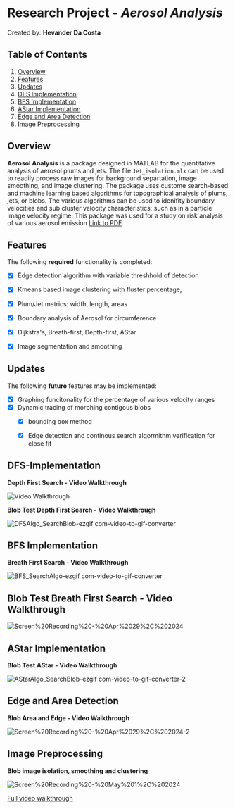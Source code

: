 # Research Project - *Aerosol Analysis*

Created by: **Hevander Da Costa**

## Table of Contents

1. [Overview](#Overview)
2. [Features](#Features)
3. [Updates](#Updates)
4. [DFS Implementation](#DFS-Implementation)
5. [BFS Implementation](#BFS-Implementation)
6. [AStar Implementation](#AStar-Implementation)
7. [Edge and Area Detection](#Edge-And-Area-Detection)
8. [Image Preprocessing](#Image-Preprocessing)






## Overview
**Aerosol Analysis** is a package designed in MATLAB for the quantitative analysis of aerosol plums and jets. The file `Jet_isolation.mlx` can be used to readily process raw images for background separtation, image smoothing, and image clustering. The package uses custome search-based and machine learning based algorithms for topographical analysis of plums, jets, or blobs. The various algorithms can be used to idenifity boundary velocities and sub cluster velocity characteristics; such as in a particle image velocity regime. This package was used for a study on risk analysis of various aerosol emission  [Link to PDF](https://onlinelibrary.wiley.com/doi/epdf/10.1111/ina.13064).



## Features

The following **required** functionality is completed:

- [X] Edge detection algorithm with variable threshhold of detection
- [X] Kmeans based image clustering with fluster percentage,
- [X] Plum/Jet metrics: width, length, areas
- [X] Boundary analysis of Aerosol for circumference 
- [X] Dijkstra's, Breath-first, Depth-first, AStar
- [X] Image segmentation and smoothing 

 
## Updates
The following **future** features may be implemented:

- [X] Graphing funcitonality for the percentage of various velocity ranges
- [X] Dynamic tracing of morphing contigous blobs
  - [X] bounding box method
  - [X] Edge detection and continous search algormithm verification for close fit
  

## DFS-Implementation
**Depth First Search - Video Walkthrough** 


<img src='https://i.imgur.com/vhr4qox.gif' title='Video Walkthrough' width='' alt='Video Walkthrough' />

**Blob Test Depth First Search - Video Walkthrough**


![DFSAlgo_SearchBlob-ezgif com-video-to-gif-converter](https://github.com/Hevander27/BoundaryAnalysis/assets/45948489/b400babe-8c20-4368-8ff4-c3d08ec81bca)

## BFS Implementation
**Breath First Search - Video Walkthrough**


![BFS_SearchAlgo-ezgif com-video-to-gif-converter](https://github.com/Hevander27/BoundaryAnalysis/assets/45948489/116b050b-2545-4420-a7ab-f1fdf934eb9a)

## Blob Test Breath First Search - Video Walkthrough 
![Screen%20Recording%20-%20Apr%2029%2C%202024](https://github.com/Hevander27/BoundaryAnalysis/assets/45948489/1ea0e652-2dd2-43e2-bfe7-ca1f8df85bd4)

## AStar Implementation
**Blob Test AStar - Video Walkthrough**


![AStarAlgo_SearchBlob-ezgif com-video-to-gif-converter-2](https://github.com/Hevander27/BoundaryAnalysis/assets/45948489/0461e6c7-8125-43e0-bffc-280eb0dd4239)

## Edge and Area Detection
**Blob Area and Edge - Video Walkthrough**


![Screen%20Recording%20-%20Apr%2029%2C%202024-2](https://github.com/Hevander27/BoundaryAnalysis/assets/45948489/9ed50096-a316-4f16-89f8-2f3ec4c8c962)

## Image Preprocessing
**Blob image isolation, smoothing and clustering**


![Screen%20Recording%20-%20May%201%2C%202024](https://github.com/Hevander27/BoundaryAnalysis/assets/45948489/be9dcb4c-05c4-4d31-8289-1a912bde9dd6)


[Full video walkthrough](https://github.com/Hevander27/BoundaryAnalysis/assets/45948489/951887b8-ef4e-474a-9296-b1597edc0939)

